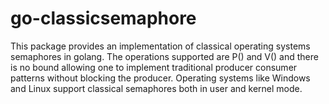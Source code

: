 # go-classicsemaphore
This package provides an implementation of classical operating systems semaphores in golang. The operations supported are P() and V() and there is no bound allowing one to implement traditional producer consumer patterns without blocking the producer. Operating systems like Windows and Linux support classical semaphores both in user and kernel mode.

